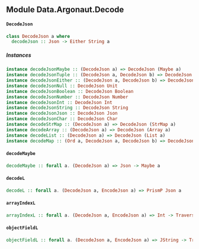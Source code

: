 ## Module Data.Argonaut.Decode

#### `DecodeJson`

``` purescript
class DecodeJson a where
  decodeJson :: Json -> Either String a
```

##### Instances
``` purescript
instance decodeJsonMaybe :: (DecodeJson a) => DecodeJson (Maybe a)
instance decodeJsonTuple :: (DecodeJson a, DecodeJson b) => DecodeJson (Tuple a b)
instance decodeJsonEither :: (DecodeJson a, DecodeJson b) => DecodeJson (Either a b)
instance decodeJsonNull :: DecodeJson Unit
instance decodeJsonBoolean :: DecodeJson Boolean
instance decodeJsonNumber :: DecodeJson Number
instance decodeJsonInt :: DecodeJson Int
instance decodeJsonString :: DecodeJson String
instance decodeJsonJson :: DecodeJson Json
instance decodeJsonChar :: DecodeJson Char
instance decodeStrMap :: (DecodeJson a) => DecodeJson (StrMap a)
instance decodeArray :: (DecodeJson a) => DecodeJson (Array a)
instance decodeList :: (DecodeJson a) => DecodeJson (List a)
instance decodeMap :: (Ord a, DecodeJson a, DecodeJson b) => DecodeJson (Map a b)
```

#### `decodeMaybe`

``` purescript
decodeMaybe :: forall a. (DecodeJson a) => Json -> Maybe a
```

#### `decodeL`

``` purescript
decodeL :: forall a. (DecodeJson a, EncodeJson a) => PrismP Json a
```

#### `arrayIndexL`

``` purescript
arrayIndexL :: forall a. (DecodeJson a, EncodeJson a) => Int -> TraversalP Json a
```

#### `objectFieldL`

``` purescript
objectFieldL :: forall a. (DecodeJson a, EncodeJson a) => JString -> TraversalP Json a
```


